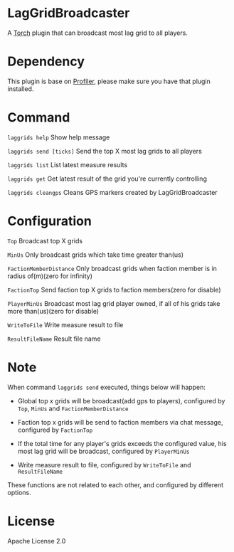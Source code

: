 ﻿# LagGridBroadcaster
A [Torch](https://torchapi.net/) plugin that can broadcast most lag grid to all players.

# Dependency
This plugin is base on [Profiler](https://torchapi.net/plugins/item/da82de0f-9d2f-4571-af1c-88c7921bc063), please make sure you have that plugin installed.

# Command
`laggrids help` Show help message

`laggrids send [ticks]` Send the top X most lag grids to all players

`laggrids list` List latest measure results

`laggrids get` Get latest result of the grid you're currently controlling

`laggrids cleangps` Cleans GPS markers created by LagGridBroadcaster

# Configuration
`Top` Broadcast top X grids

`MinUs` Only broadcast grids which take time greater than(us)

`FactionMemberDistance` Only broadcast grids when faction member is in radius of(m)(zero for infinity)

`FactionTop` Send faction top X grids to faction members(zero for disable)

`PlayerMinUs` Broadcast most lag grid player owned, if all of his grids take more than(us)(zero for disable)

`WriteToFile` Write measure result to file

`ResultFileName` Result file name

# Note
When command `laggrids send` executed, things below will happen:

* Global top x grids will be broadcast(add gps to players), configured by `Top`, `MinUs` and `FactionMemberDistance`

* Faction top x grids will be send to faction members via chat message, configured by `FactionTop`

* If the total time for any player's grids exceeds the configured value, his most lag grid will be broadcast, configured by `PlayerMinUs`

* Write measure result to file, configured by `WriteToFile` and `ResultFileName`

These functions are not related to each other, and configured by different options.

# License
Apache License 2.0
